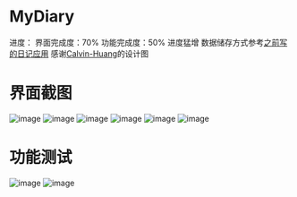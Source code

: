 # MyDiary
进度：
界面完成度：70%
功能完成度：50% 进度猛增 数据储存方式参考[之前写的日记应用](https://github.com/ssshooter/DAnote) 
感谢[Calvin-Huang](https://github.com/Calvin-Huang/MyDiary)的设计图
    
# 界面截图
![image](https://github.com/ssshooter/MyDiary/blob/master/Screenshots/01.png)
![image](https://github.com/ssshooter/MyDiary/blob/master/Screenshots/02.png)
![image](https://github.com/ssshooter/MyDiary/blob/master/Screenshots/03.png)
![image](https://github.com/ssshooter/MyDiary/blob/master/Screenshots/04.png)
![image](https://github.com/ssshooter/MyDiary/blob/master/Screenshots/08.png)
![image](https://github.com/ssshooter/MyDiary/blob/master/Screenshots/09.png)

# 功能测试
![image](https://github.com/ssshooter/MyDiary/blob/master/Screenshots/05.png)
![image](https://github.com/ssshooter/MyDiary/blob/master/Screenshots/07.png)
